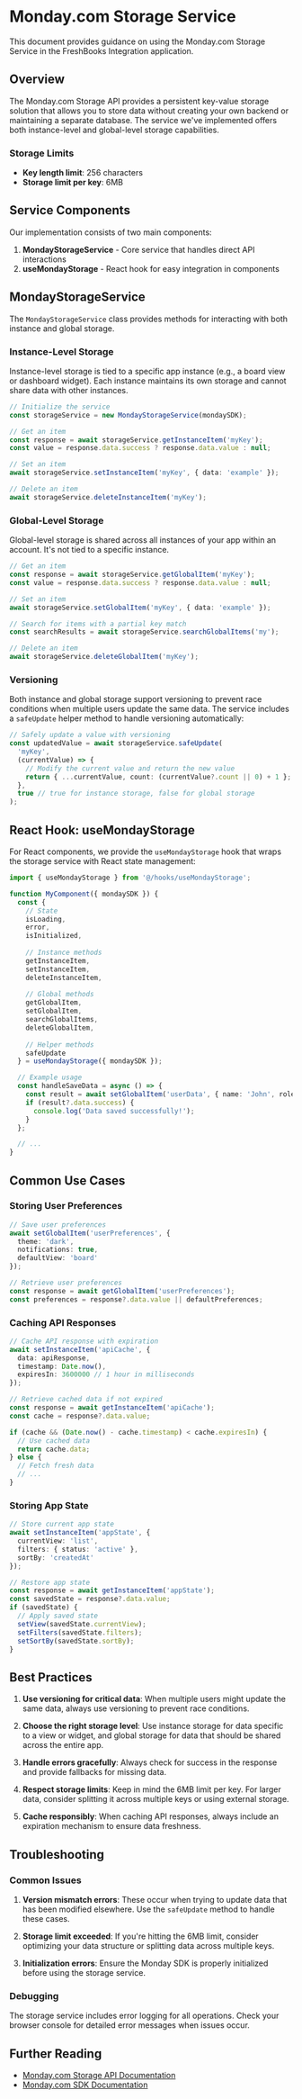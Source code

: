 # Monday.com Storage Service

This document provides guidance on using the Monday.com Storage Service in the FreshBooks Integration application.

## Overview

The Monday.com Storage API provides a persistent key-value storage solution that allows you to store data without creating your own backend or maintaining a separate database. The service we've implemented offers both instance-level and global-level storage capabilities.

### Storage Limits

- **Key length limit**: 256 characters
- **Storage limit per key**: 6MB

## Service Components

Our implementation consists of two main components:

1. **MondayStorageService** - Core service that handles direct API interactions
2. **useMondayStorage** - React hook for easy integration in components

## MondayStorageService

The `MondayStorageService` class provides methods for interacting with both instance and global storage.

### Instance-Level Storage

Instance-level storage is tied to a specific app instance (e.g., a board view or dashboard widget). Each instance maintains its own storage and cannot share data with other instances.

```typescript
// Initialize the service
const storageService = new MondayStorageService(mondaySDK);

// Get an item
const response = await storageService.getInstanceItem('myKey');
const value = response.data.success ? response.data.value : null;

// Set an item
await storageService.setInstanceItem('myKey', { data: 'example' });

// Delete an item
await storageService.deleteInstanceItem('myKey');
```

### Global-Level Storage

Global-level storage is shared across all instances of your app within an account. It's not tied to a specific instance.

```typescript
// Get an item
const response = await storageService.getGlobalItem('myKey');
const value = response.data.success ? response.data.value : null;

// Set an item
await storageService.setGlobalItem('myKey', { data: 'example' });

// Search for items with a partial key match
const searchResults = await storageService.searchGlobalItems('my');

// Delete an item
await storageService.deleteGlobalItem('myKey');
```

### Versioning

Both instance and global storage support versioning to prevent race conditions when multiple users update the same data. The service includes a `safeUpdate` helper method to handle versioning automatically:

```typescript
// Safely update a value with versioning
const updatedValue = await storageService.safeUpdate(
  'myKey',
  (currentValue) => {
    // Modify the current value and return the new value
    return { ...currentValue, count: (currentValue?.count || 0) + 1 };
  },
  true // true for instance storage, false for global storage
);
```

## React Hook: useMondayStorage

For React components, we provide the `useMondayStorage` hook that wraps the storage service with React state management:

```typescript
import { useMondayStorage } from '@/hooks/useMondayStorage';

function MyComponent({ mondaySDK }) {
  const { 
    // State
    isLoading,
    error,
    isInitialized,
    
    // Instance methods
    getInstanceItem,
    setInstanceItem,
    deleteInstanceItem,
    
    // Global methods
    getGlobalItem,
    setGlobalItem,
    searchGlobalItems,
    deleteGlobalItem,
    
    // Helper methods
    safeUpdate
  } = useMondayStorage({ mondaySDK });

  // Example usage
  const handleSaveData = async () => {
    const result = await setGlobalItem('userData', { name: 'John', role: 'Admin' });
    if (result?.data.success) {
      console.log('Data saved successfully!');
    }
  };

  // ...
}
```

## Common Use Cases

### Storing User Preferences

```typescript
// Save user preferences
await setGlobalItem('userPreferences', {
  theme: 'dark',
  notifications: true,
  defaultView: 'board'
});

// Retrieve user preferences
const response = await getGlobalItem('userPreferences');
const preferences = response?.data.value || defaultPreferences;
```

### Caching API Responses

```typescript
// Cache API response with expiration
await setInstanceItem('apiCache', {
  data: apiResponse,
  timestamp: Date.now(),
  expiresIn: 3600000 // 1 hour in milliseconds
});

// Retrieve cached data if not expired
const response = await getInstanceItem('apiCache');
const cache = response?.data.value;

if (cache && (Date.now() - cache.timestamp) < cache.expiresIn) {
  // Use cached data
  return cache.data;
} else {
  // Fetch fresh data
  // ...
}
```

### Storing App State

```typescript
// Store current app state
await setInstanceItem('appState', {
  currentView: 'list',
  filters: { status: 'active' },
  sortBy: 'createdAt'
});

// Restore app state
const response = await getInstanceItem('appState');
const savedState = response?.data.value;
if (savedState) {
  // Apply saved state
  setView(savedState.currentView);
  setFilters(savedState.filters);
  setSortBy(savedState.sortBy);
}
```

## Best Practices

1. **Use versioning for critical data**: When multiple users might update the same data, always use versioning to prevent race conditions.

2. **Choose the right storage level**: Use instance storage for data specific to a view or widget, and global storage for data that should be shared across the entire app.

3. **Handle errors gracefully**: Always check for success in the response and provide fallbacks for missing data.

4. **Respect storage limits**: Keep in mind the 6MB limit per key. For larger data, consider splitting it across multiple keys or using external storage.

5. **Cache responsibly**: When caching API responses, always include an expiration mechanism to ensure data freshness.

## Troubleshooting

### Common Issues

1. **Version mismatch errors**: These occur when trying to update data that has been modified elsewhere. Use the `safeUpdate` method to handle these cases.

2. **Storage limit exceeded**: If you're hitting the 6MB limit, consider optimizing your data structure or splitting data across multiple keys.

3. **Initialization errors**: Ensure the Monday SDK is properly initialized before using the storage service.

### Debugging

The storage service includes error logging for all operations. Check your browser console for detailed error messages when issues occur.

## Further Reading

- [Monday.com Storage API Documentation](https://developer.monday.com/apps/docs/storage)
- [Monday.com SDK Documentation](https://github.com/mondaycom/monday-sdk-js)
